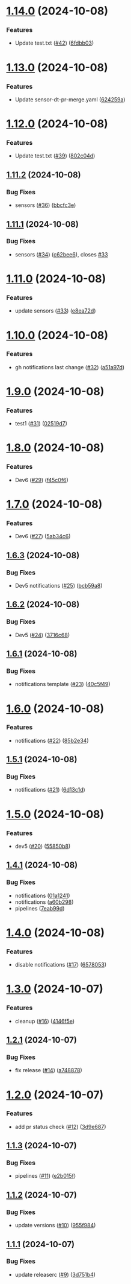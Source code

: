 # [1.14.0](https://github.com/devops-toys/devops-toys/compare/v1.13.0...v1.14.0) (2024-10-08)


### Features

* Update test.txt ([#42](https://github.com/devops-toys/devops-toys/issues/42)) ([6fdbb03](https://github.com/devops-toys/devops-toys/commit/6fdbb0359926a4cbb6a2ecd0ad1d09794c3d5d18))

# [1.13.0](https://github.com/devops-toys/devops-toys/compare/v1.12.0...v1.13.0) (2024-10-08)


### Features

* Update sensor-dt-pr-merge.yaml ([624259a](https://github.com/devops-toys/devops-toys/commit/624259a3d1fb686d9d46a0a54522650fcc3bbd66))

# [1.12.0](https://github.com/devops-toys/devops-toys/compare/v1.11.2...v1.12.0) (2024-10-08)


### Features

* Update test.txt ([#39](https://github.com/devops-toys/devops-toys/issues/39)) ([802c04d](https://github.com/devops-toys/devops-toys/commit/802c04d3c0a8bb7b64dd6b3beb89215f4bd92420))

## [1.11.2](https://github.com/devops-toys/devops-toys/compare/v1.11.1...v1.11.2) (2024-10-08)


### Bug Fixes

* sensors ([#36](https://github.com/devops-toys/devops-toys/issues/36)) ([bbcfc3e](https://github.com/devops-toys/devops-toys/commit/bbcfc3e8fc6c89053989e5d45fea6a8816d84089))

## [1.11.1](https://github.com/devops-toys/devops-toys/compare/v1.11.0...v1.11.1) (2024-10-08)


### Bug Fixes

* sensors ([#34](https://github.com/devops-toys/devops-toys/issues/34)) ([c62bee6](https://github.com/devops-toys/devops-toys/commit/c62bee67c5f8d02b40033fab2550db9d622e0c99)), closes [#33](https://github.com/devops-toys/devops-toys/issues/33)

# [1.11.0](https://github.com/devops-toys/devops-toys/compare/v1.10.0...v1.11.0) (2024-10-08)


### Features

* update sensors ([#33](https://github.com/devops-toys/devops-toys/issues/33)) ([e8ea72d](https://github.com/devops-toys/devops-toys/commit/e8ea72d13dd300d386d84e4ef3c2888253a20f92))

# [1.10.0](https://github.com/devops-toys/devops-toys/compare/v1.9.0...v1.10.0) (2024-10-08)


### Features

* gh notifications last change ([#32](https://github.com/devops-toys/devops-toys/issues/32)) ([a51a97d](https://github.com/devops-toys/devops-toys/commit/a51a97dbf76aa5b58f7192dcfc40087b5556338e))

# [1.9.0](https://github.com/devops-toys/devops-toys/compare/v1.8.0...v1.9.0) (2024-10-08)


### Features

* test1 ([#31](https://github.com/devops-toys/devops-toys/issues/31)) ([02519d7](https://github.com/devops-toys/devops-toys/commit/02519d713d3e9f9fa6481fb00fc626c0bbb1efea))

# [1.8.0](https://github.com/devops-toys/devops-toys/compare/v1.7.0...v1.8.0) (2024-10-08)


### Features

* Dev6 ([#29](https://github.com/devops-toys/devops-toys/issues/29)) ([f45c0f6](https://github.com/devops-toys/devops-toys/commit/f45c0f6d33d78eb23651c6543dfdc3a1c885ee91))

# [1.7.0](https://github.com/devops-toys/devops-toys/compare/v1.6.3...v1.7.0) (2024-10-08)


### Features

* Dev6 ([#27](https://github.com/devops-toys/devops-toys/issues/27)) ([5ab34c6](https://github.com/devops-toys/devops-toys/commit/5ab34c6d8369ecaf3a74cfc68ee031363d5da2d2))

## [1.6.3](https://github.com/devops-toys/devops-toys/compare/v1.6.2...v1.6.3) (2024-10-08)


### Bug Fixes

* Dev5 notifications ([#25](https://github.com/devops-toys/devops-toys/issues/25)) ([bcb59a8](https://github.com/devops-toys/devops-toys/commit/bcb59a88b500c4d589cb70f2ecfdb179b5a8292b))

## [1.6.2](https://github.com/devops-toys/devops-toys/compare/v1.6.1...v1.6.2) (2024-10-08)


### Bug Fixes

* Dev5 ([#24](https://github.com/devops-toys/devops-toys/issues/24)) ([3716c68](https://github.com/devops-toys/devops-toys/commit/3716c68c184750c28104747a3d87e8b525de8138))

## [1.6.1](https://github.com/devops-toys/devops-toys/compare/v1.6.0...v1.6.1) (2024-10-08)


### Bug Fixes

* notifications template ([#23](https://github.com/devops-toys/devops-toys/issues/23)) ([40c5f49](https://github.com/devops-toys/devops-toys/commit/40c5f49132c0a99fd31e9a571fe92c58aaed89a7))

# [1.6.0](https://github.com/devops-toys/devops-toys/compare/v1.5.1...v1.6.0) (2024-10-08)


### Features

* notifications ([#22](https://github.com/devops-toys/devops-toys/issues/22)) ([85b2e34](https://github.com/devops-toys/devops-toys/commit/85b2e348dcaf82883ecb7d1ba94590e0bae4dd94))

## [1.5.1](https://github.com/devops-toys/devops-toys/compare/v1.5.0...v1.5.1) (2024-10-08)


### Bug Fixes

* notifications ([#21](https://github.com/devops-toys/devops-toys/issues/21)) ([6d13c1d](https://github.com/devops-toys/devops-toys/commit/6d13c1d19bd51706c504bd1a41348d353f1061c4))

# [1.5.0](https://github.com/devops-toys/devops-toys/compare/v1.4.1...v1.5.0) (2024-10-08)


### Features

* dev5 ([#20](https://github.com/devops-toys/devops-toys/issues/20)) ([55850b8](https://github.com/devops-toys/devops-toys/commit/55850b8da044603aaa1405c13cfc87881b8fa349))

## [1.4.1](https://github.com/devops-toys/devops-toys/compare/v1.4.0...v1.4.1) (2024-10-08)


### Bug Fixes

* notifications ([01a1241](https://github.com/devops-toys/devops-toys/commit/01a12413afd580d3ab7c3da5ffcfc1dcd34c62d8))
* notifications ([a60b298](https://github.com/devops-toys/devops-toys/commit/a60b298ef184ae62d8be9a1ea5f7c9cd5b637ae6))
* pipelines ([7eab99d](https://github.com/devops-toys/devops-toys/commit/7eab99dddd84e727c9f8c286d1de11ddf5dae8dd))

# [1.4.0](https://github.com/devops-toys/devops-toys/compare/v1.3.0...v1.4.0) (2024-10-08)


### Features

* disable notifications ([#17](https://github.com/devops-toys/devops-toys/issues/17)) ([6578053](https://github.com/devops-toys/devops-toys/commit/657805310e4e1618ba7b5e9d6ec2bb5f9c26747e))

# [1.3.0](https://github.com/devops-toys/devops-toys/compare/v1.2.1...v1.3.0) (2024-10-07)


### Features

* cleanup ([#16](https://github.com/devops-toys/devops-toys/issues/16)) ([4146f5e](https://github.com/devops-toys/devops-toys/commit/4146f5e39d293dd18511652311edca0faac1b5ba))

## [1.2.1](https://github.com/devops-toys/devops-toys/compare/v1.2.0...v1.2.1) (2024-10-07)


### Bug Fixes

* fix release ([#14](https://github.com/devops-toys/devops-toys/issues/14)) ([a748878](https://github.com/devops-toys/devops-toys/commit/a748878e649065df9dd58b485d44f5b9ae9fb1e3))

# [1.2.0](https://github.com/devops-toys/devops-toys/compare/v1.1.3...v1.2.0) (2024-10-07)


### Features

* add pr status check ([#12](https://github.com/devops-toys/devops-toys/issues/12)) ([3d9e687](https://github.com/devops-toys/devops-toys/commit/3d9e68785014e7d1d545bb01f3ba6970562ab096))

## [1.1.3](https://github.com/devops-toys/devops-toys/compare/v1.1.2...v1.1.3) (2024-10-07)


### Bug Fixes

* pipelines ([#11](https://github.com/devops-toys/devops-toys/issues/11)) ([e2b015f](https://github.com/devops-toys/devops-toys/commit/e2b015f970f16b95af54ee30d4b3b12a82607e91))

## [1.1.2](https://github.com/devops-toys/devops-toys/compare/v1.1.1...v1.1.2) (2024-10-07)


### Bug Fixes

* update versions ([#10](https://github.com/devops-toys/devops-toys/issues/10)) ([955f984](https://github.com/devops-toys/devops-toys/commit/955f984f2fbe5534f24fe3dfda08e8c373778dd8))

## [1.1.1](https://github.com/devops-toys/devops-toys/compare/v1.1.0...v1.1.1) (2024-10-07)


### Bug Fixes

* update releaserc ([#9](https://github.com/devops-toys/devops-toys/issues/9)) ([3d751b4](https://github.com/devops-toys/devops-toys/commit/3d751b462b3d69108c80ca8f6ca1837c2902b7fb))
